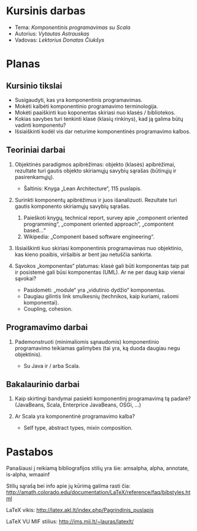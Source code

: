 # Kursinis darbas

* Tema: _Komponentinis programavimas su Scala_
* Autorius: _Vytautas Astrauskas_
* Vadovas: _Lektorius Donatas Čiukšys_

# Planas

## Kursinio tikslai

*   Susigaudyti, kas yra komponentinis programavimas.
*   Mokėti kalbėti komponentinio programavimo terminologija.
*   Mokėti paaiškinti kuo koponentas skiriasi nuo klasės / bibliotekos.
*   Kokias savybes turi tenkinti klasė (klasių rinkinys), kad ją galima
    būtų vadinti komponentu?
*   Išsiaiškinti kodėl vis dar neturime komponentinės programavimo kalbos.

## Teoriniai darbai

1.  Objektinės paradigmos apibrėžimas: objekto (klasės) apibrėžimai, 
    rezultate turi gautis objekto skiriamųjų savybių sąrašas
    (būtinųjų ir pasirenkamųjų).

    *   Šaltinis: Knyga „Lean Architecture“, 115 puslapis.

1.  Surinkti komponentų apibrėžimus ir juos išanalizuoti. Rezultate
    turi gautis komponento skiriamųjų savybių sąrašas.

    1.  Paieškoti knygų, technical report, survey apie „component
        oriented programming“, „component oriented approach“, „compontent
        based…“
    1.  Wikipedia: „Component based software engineering“.

1.  Išsiaiškinti kuo skiriasi komponentinis programavimas nuo
    objektinio, kas kieno poaibis, viršaibis ar bent jau netuščia
    sankirta.
1.  Sąvokos „komponentas“ platumas: klasė gali būti komponentas taip pat
    ir posistemė gali būsi komponentas (UML). Ar ne per daug kaip vienai
    sąvokai?

    *   Pasidomėti: „module“ yra „vidutinio dydžio“ komponentas. 
    *   Daugiau gilintis link smulkesnių (technikos, kaip kuriami, rašomi
        komponentai).
    *   Coupling, cohesion.

## Programavimo darbai

1.  Pademonstruoti (minimaliomis sąnaudomis) komponentinio programavimo
    teikiamas galimybes (tai yra, ką duoda daugiau negu objektinis).

    *   Su Java ir / arba Scala.

## Bakalaurinio darbai

1.  Kaip skirtingi bandymai pasiekti komponentinį programavimą tą padarė?
    (JavaBeans, Scala, Enterprice JavaBeans, OSGi, …) 
1.  Ar Scala yra komponentinė programavimo kalba?

    *   Self type, abstract types, mixin composition.

# Pastabos

Panašiausi į reikiamą bibliografijos stilių yra šie: amsalpha, alpha,
annotate, is-alpha, wmaainf

Stilių sąrašą bei info apie jų kūrimą galima rasti čia:
http://amath.colorado.edu/documentation/LaTeX/reference/faq/bibstyles.html

LaTeX vikis:
http://latex.akl.lt/index.php/Pagrindinis_puslapis

LaTeX VU MIF stilius:
http://ims.mii.lt/~lauras/latexlt/
